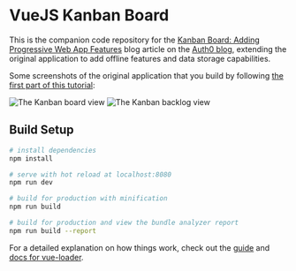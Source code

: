 # VueJS Kanban Board

This is the companion code repository for the [Kanban Board: Adding Progressive Web App Features](https://auth0.com/blog/vuejs-kanban-board-adding-progressive-web-app-features/) blog article on the [Auth0 blog](https://auth0.com/blog/), extending the original application to add offline features and data storage capabilities.

Some screenshots of the original application that you build by following [the first part of this tutorial](https://auth0.com/blog/vuejs-kanban-board-the-development-process):

![The Kanban board view](/screenshots/kanban-board.png?raw=true "The board view")
![The Kanban backlog view](/screenshots/kanban-backlog.png?raw=true "The backlog view")

## Build Setup

``` bash
# install dependencies
npm install

# serve with hot reload at localhost:8080
npm run dev

# build for production with minification
npm run build

# build for production and view the bundle analyzer report
npm run build --report
```

For a detailed explanation on how things work, check out the [guide](http://vuejs-templates.github.io/webpack/) and [docs for vue-loader](http://vuejs.github.io/vue-loader).
